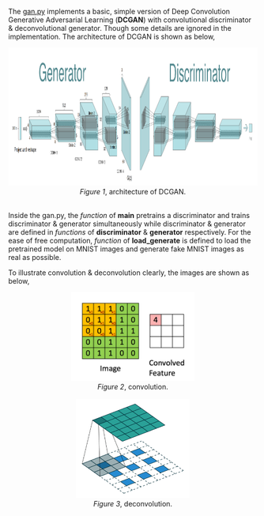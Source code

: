The [gan.py](gan.py) implements a basic, simple version of Deep Convolution Generative Adversarial Learning (**DCGAN**) 
with convolutional discriminator & deconvolutional generator. Though some details are ignored in the implementation. The architecture of DCGAN is shown as below,
<p align="center">
<img src="imgs/DCGAN.png" width="750" height="280"><br/>
<i>Figure 1</i>, architecture of DCGAN.<br/><br/>
</p>

Inside the gan.py, the *function* of **main** pretrains a discriminator and trains discriminator & generator simultaneously while discriminator & generator 
are defined in *functions* of **discriminator** & **generator** respectively. For the ease of free computation, *function* of **load_generate** is defined to load the pretrained model on MNIST images and generate fake MNIST images as real as possible.

To illustrate convolution & deconvolution clearly, the images are shown as below,
<p align="center">
<img src="imgs/convolution.gif" width="250" height="180"><br/>
<i>Figure 2</i>, convolution.<br/><br/>
<img src="imgs/deconvolution.gif" width="230" height="200"><br/>
<i>Figure 3</i>, deconvolution.<br/><br/>
</p>
